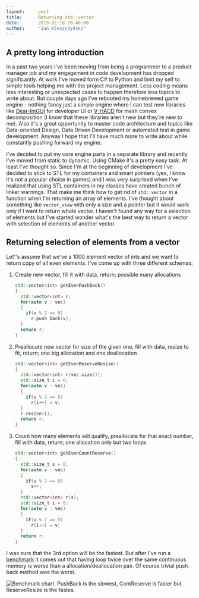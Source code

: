 ```yaml
---
layout:     post
title:      Returning std::vector
date:       2019-02-18 20:40:00
author:     "Jan Kleszczyński"
---
```


## A pretty long introduction

In a past two years I've been moving from being a programmer to a product manager job
and my engagement in code development has dropped significantly.
At work I've moved form C# to Python and limit my self to simple tools helping me with the project management.
Less coding means less interesting or unexpected cases to happen therefore less topics to write about. But couple days ago I've rebooted my homebrewed game engine - nothing fancy just a simple engine where I can test new libraries like [Dear-ImGUI](https://github.com/ocornut/imgui) for developer UI or [V-HACD](https://github.com/kmammou/v-hacd) for mesh convex decomposition (I know that these libraries aren't new but they're new to me). Also it's a great opportunity to master code architecture and topics like Data-oriented Design, Data Driven Development or automated test in game development. Anyway I hope that I'll have much more to write about while constantly pushing forward my engine.

I've decided to put my core engine parts in a separate library and recently I've moved from static to dynamic. Using CMake it's a pretty easy task. At least I've thought so. Since I'm at the beginning of development I've decided to stick to STL for my containers and smart pointers (yes, I know it's not a popular choice in games) and I was very surprised when I've realized that using STL containers in my classes have created bunch of linker warnings. That make me think how to get rid of ```std::vector``` in a function when I'm returning an array of elements. I've thought about something like ```vector_view``` with only a size and a pointer but it would work only if I want to return whole vector. I haven't found any way for a selection of elements but I've started wonder what's the best way to return a vector with selection of elements of another vector.

## Returning selection of elements from a vector

Let''s assume that we've a 1000 element vector of ints and we want to return copy of all even elements. I've come up with three different schemas:

1. Create new vector, fill it with data, return; possible many allocations

    ``` c++
    std::vector<int> getEvenPushBack()
    {
      std::vector<int> r;
      for(auto v : vec)
      {
        if(v % 2 == 0)
          r.push_back(v);
      }
      return r;
    }
    ```

2. Preallocate new vector for size of the given one, fill with data, resize to fit, return; one big allocation and one deallocation

    ``` c++
    std::vector<int> getEvenReserveResize()
    {
      std::vector<int> r(vec.size());
      std::size_t i = 0;
      for(auto v : vec)
      {
        if(v % 2 == 0)
          r[i++] = v;
      }
      r.resize(i);
      return r;
    }
    ```

3. Count how many elements will qualify, preallocate for that exact number, fill with data, return; one allocation only but two loops

    ``` c++
    std::vector<int> getEvenCountReserve()
    {
      std::size_t s = 0;
      for(auto v : vec)
      {
        if(v % 2 == 0)
          s++;
      }
      std::vector<int> r(s);
      std::size_t i = 0;
      for(auto v : vec)
      {
        if(v % 2 == 0)
          r[i++] = v;
      }
      return r;
    }
    ```

I was sure that the 3rd option will be the fastest. But after I've run a [benchmark](http://quick-bench.com/xzXteH9AqvAKL9DaskM19gDMSGA) it comes out that having loop twice over the same continuous memory is worse than a allocation/deallocation pair. Of course trivial push back method was the worst.

![Benchmark chart. PushBack is the slowest, ContReserve is faster but ReserveResize is the fastes.](/blog/img/2019-02-18-benchmark.png)

